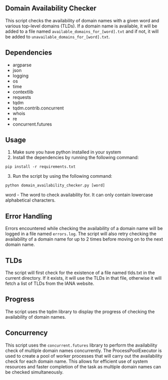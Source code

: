## Domain Availability Checker
This script checks the availability of domain names with a given word and various top-level domains (TLDs). If a domain name is available, it will be added to a file named `available_domains_for_[word].txt` and if not, it will be added to `unavailable_domains_for_[word].txt`.

## Dependencies
-  argparse
- json
- logging
- os
- time
- contextlib
- requests
- tqdm
- tqdm.contrib.concurrent
- whois
- re
- concurrent.futures

## Usage
1. Make sure you have python installed in your system
2. Install the dependencies by running the following command:
```
pip install -r requirements.txt
```
3. Run the script by using the following command:
```
python domain_availability_checker.py [word]
```
word - The word to check availability for. It can only contain lowercase alphabetical characters.

## Error Handling
Errors encountered while checking the availability of a domain name will be logged in a file named `errors.log`. The script will also retry checking the availability of a domain name for up to 2 times before moving on to the next domain name.

## TLDs
The script will first check for the existence of a file named tlds.txt in the current directory. If it exists, it will use the TLDs in that file, otherwise it will fetch a list of TLDs from the IANA website.

## Progress
The script uses the tqdm library to display the progress of checking the availability of domain names.

## Concurrency
This script uses the `concurrent.futures` library to perform the availability check of multiple domain names concurrently. The ProcessPoolExecutor is used to create a pool of worker processes that will carry out the availability check for each domain name. This allows for efficient use of system resources and faster completion of the task as multiple domain names can be checked simultaneously.